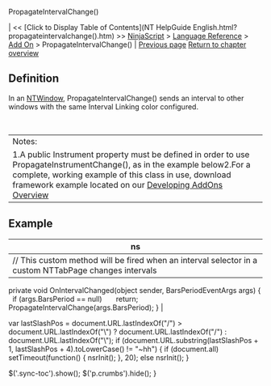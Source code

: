 ﻿










 


PropagateIntervalChange()







| &lt;&lt; [Click to Display Table of Contents](NT HelpGuide English.html?propagateintervalchange().htm) &gt;&gt;
 [NinjaScript](ninjascript.htm) &gt; [Language Reference](language_reference_wip.htm) &gt; [Add On](add_on.htm) &gt;
PropagateIntervalChange() | [Previous page](propagateinstrumentchange().htm)
[Return to chapter overview](add_on.htm)










Definition
----------


In an [NTWindow](ntwindow.htm), PropagateIntervalChange() sends an interval to other windows with the same Interval Linking color configured. 


 




|  |
| --- |
| Notes: 
1.A public Instrument property must be defined in order to use PropagateInstrumentChange(), as in the example below2.For a complete, working example of this class in use, download framework example located on our [Developing AddOns Overview](developing_add_ons.htm) |




Example
-------




| ns |
| --- |
| // This custom method will be fired when an interval selector in a custom NTTabPage changes intervals
private void OnIntervalChanged(object sender, BarsPeriodEventArgs args)
{
   if (args.BarsPeriod == null)
       return;
 
   PropagateIntervalChange(args.BarsPeriod);
} |






 
 var lastSlashPos = document.URL.lastIndexOf("/") &gt; document.URL.lastIndexOf("\\") ? document.URL.lastIndexOf("/") : document.URL.lastIndexOf("\\");
 if (document.URL.substring(lastSlashPos + 1, lastSlashPos + 4).toLowerCase() != "~hh") {
 if (document.all) setTimeout(function() {
 nsrInit();
 }, 20);
 else nsrInit();
 }
 
 
 $('.sync-toc').show();
 $('p.crumbs').hide();
 }
 
 
 



